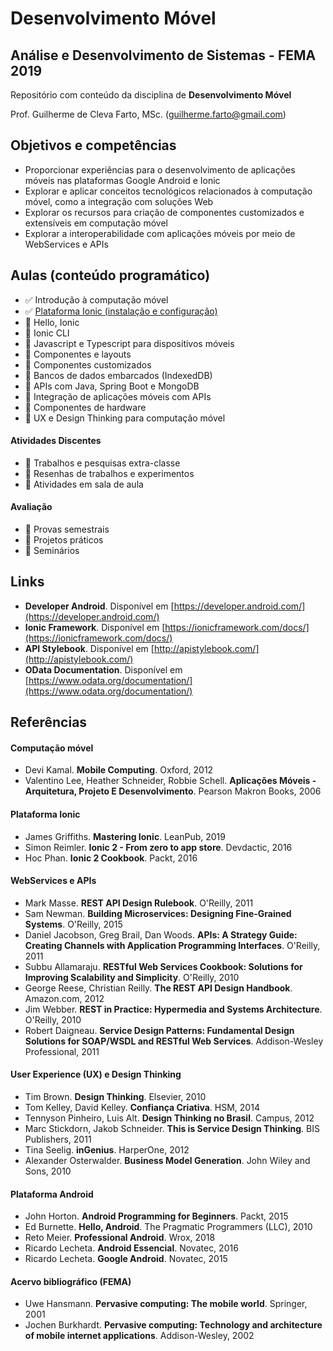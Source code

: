 # Desenvolvimento Móvel
## Análise e Desenvolvimento de Sistemas - FEMA 2019

Repositório com conteúdo da disciplina de **Desenvolvimento Móvel**

Prof. Guilherme de Cleva Farto, MSc. ([guilherme.farto@gmail.com](mailto:guilherme.farto@gmail.com))

## Objetivos e competências

- Proporcionar experiências para o desenvolvimento de aplicações móveis nas plataformas Google Android e Ionic
- Explorar e aplicar conceitos tecnológicos relacionados à computação móvel, como a integração com soluções Web
- Explorar os recursos para criação de componentes customizados e extensíveis em computação móvel
- Explorar a interoperabilidade com aplicações móveis por meio de WebServices e APIs

## Aulas (conteúdo programático)

- ✅ Introdução à computação móvel
- ✅ [Plataforma Ionic (instalação e configuração)](Aula1.md)
- 📝 Hello, Ionic
- 📝 Ionic CLI
- 📝 Javascript e Typescript para dispositivos móveis
- 📝 Componentes e layouts
- 📝 Componentes customizados
- 📝 Bancos de dados embarcados (IndexedDB)
- 📝 APIs com Java, Spring Boot e MongoDB
- 📝 Integração de aplicações móveis com APIs
- 📝 Componentes de hardware
- 📝 UX e Design Thinking para computação móvel

#### Atividades Discentes

- 🔔 Trabalhos e pesquisas extra-classe
- 🔔 Resenhas de trabalhos e experimentos
- 🔔 Atividades em sala de aula

#### Avaliação

- 👾 Provas semestrais
- 👾 Projetos práticos
- 👾 Seminários

## Links

- **Developer Android**. Disponível em [https://developer.android.com/](https://developer.android.com/)
- **Ionic Framework**. Disponível em [https://ionicframework.com/docs/](https://ionicframework.com/docs/)
- **API Stylebook**. Disponível em [http://apistylebook.com/](http://apistylebook.com/)
- **OData Documentation**. Disponível em [https://www.odata.org/documentation/](https://www.odata.org/documentation/)

## Referências

#### Computação móvel

- Devi Kamal. **Mobile Computing**. Oxford, 2012
- Valentino Lee, Heather Schneider, Robbie Schell. **Aplicações Móveis - Arquitetura, Projeto E Desenvolvimento**. Pearson Makron Books, 2006

#### Plataforma Ionic

- James Griffiths. **Mastering Ionic**. LeanPub, 2019
- Simon Reimler. **Ionic 2 - From zero to app store**. Devdactic, 2016
- Hoc Phan. **Ionic 2 Cookbook**. Packt, 2016

#### WebServices e APIs

- Mark Masse. **REST API Design Rulebook**. O'Reilly, 2011
- Sam Newman. **Building Microservices: Designing Fine-Grained Systems**. O'Reilly, 2015
- Daniel Jacobson, Greg Brail, Dan Woods. **APIs: A Strategy Guide: Creating Channels with Application Programming Interfaces**. O'Reilly, 2011
- Subbu Allamaraju. **RESTful Web Services Cookbook: Solutions for Improving Scalability and Simplicity**. O'Reilly, 2010
- George Reese, Christian Reilly. **The REST API Design Handbook**. Amazon.com, 2012
- Jim Webber. **REST in Practice: Hypermedia and Systems Architecture**. O'Reilly, 2010
- Robert Daigneau. **Service Design Patterns: Fundamental Design Solutions for SOAP/WSDL and RESTful Web Services**. Addison-Wesley Professional, 2011

#### User Experience (UX) e Design Thinking

- Tim Brown. **Design Thinking**. Elsevier, 2010
- Tom Kelley, David Kelley. **Confiança Criativa**. HSM, 2014
- Tennyson Pinheiro, Luis Alt. **Design Thinking no Brasil**. Campus, 2012
- Marc Stickdorn, Jakob Schneider. **This is Service Design Thinking**. BIS Publishers, 2011
- Tina Seelig. **inGenius**. HarperOne, 2012
- Alexander Osterwalder. **Business Model Generation**. John Wiley and Sons, 2010

#### Plataforma Android

- John Horton. **Android Programming for Beginners**. Packt, 2015
- Ed Burnette. **Hello, Android**. The Pragmatic Programmers (LLC), 2010
- Reto Meier. **Professional Android**. Wrox, 2018
- Ricardo Lecheta. **Android Essencial**. Novatec, 2016
- Ricardo Lecheta. **Google Android**. Novatec, 2015

#### Acervo bibliográfico (FEMA)

- Uwe Hansmann. **Pervasive computing: The mobile world**. Springer, 2001
- Jochen Burkhardt. **Pervasive computing: Technology and architecture of mobile internet applications**. Addison-Wesley, 2002
